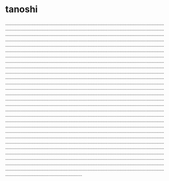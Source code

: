 # tanoshi
............................................................................................................................................................................................................................................................................................................................................................................................................................................................................................................................................................................................................................................................................................................................................................................................................................................................................................................................................................................................................................................................................................................................................................................................................................................................................................................................................................................................................................................................................................................................................................................................................................................................................................................................................................................................................................................................................................................................................................................................................................................................................................................................................................................................................................................................................................................................................................................................................................................................................................................................................................................................................................................................................................................................................................................................................................................................................................................................................................................................................................................................................................................................................................................................................................................................................................................................................................................................................................................................................................................................................................................................................................................................................